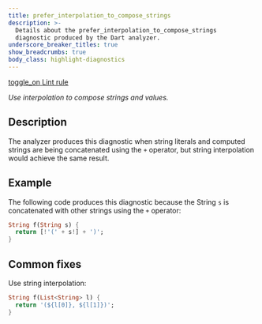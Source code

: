 ```yaml
---
title: prefer_interpolation_to_compose_strings
description: >-
  Details about the prefer_interpolation_to_compose_strings
  diagnostic produced by the Dart analyzer.
underscore_breaker_titles: true
show_breadcrumbs: true
body_class: highlight-diagnostics
---
```


<div class="tags">
  <a class="tag-label"
      href="/tools/linter-rules/prefer_interpolation_to_compose_strings"
      title="Learn about the lint rule that enables this diagnostic."
      aria-label="Learn about the lint rule that enables this diagnostic."
      target="_blank">
    <span class="material-symbols" aria-hidden="true">toggle_on</span>
    <span>Lint rule</span>
  </a>
</div>

_Use interpolation to compose strings and values._

## Description

The analyzer produces this diagnostic when string literals and computed
strings are being concatenated using the `+` operator, but string
interpolation would achieve the same result.

## Example

The following code produces this diagnostic because the String `s` is
concatenated with other strings using the `+` operator:

```dart
String f(String s) {
  return [!'(' + s!] + ')';
}
```

## Common fixes

Use string interpolation:

```dart
String f(List<String> l) {
  return '(${l[0]}, ${l[1]})';
}
```

